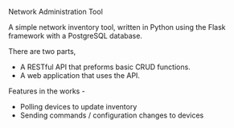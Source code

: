 Network Administration Tool

A simple network inventory tool, written in Python using the Flask framework with a PostgreSQL database.

There are two parts,
  - A RESTful API that preforms basic CRUD functions.
  - A web application that uses the API.

Features in the works -
  - Polling devices to update inventory
  - Sending commands / configuration changes to devices
